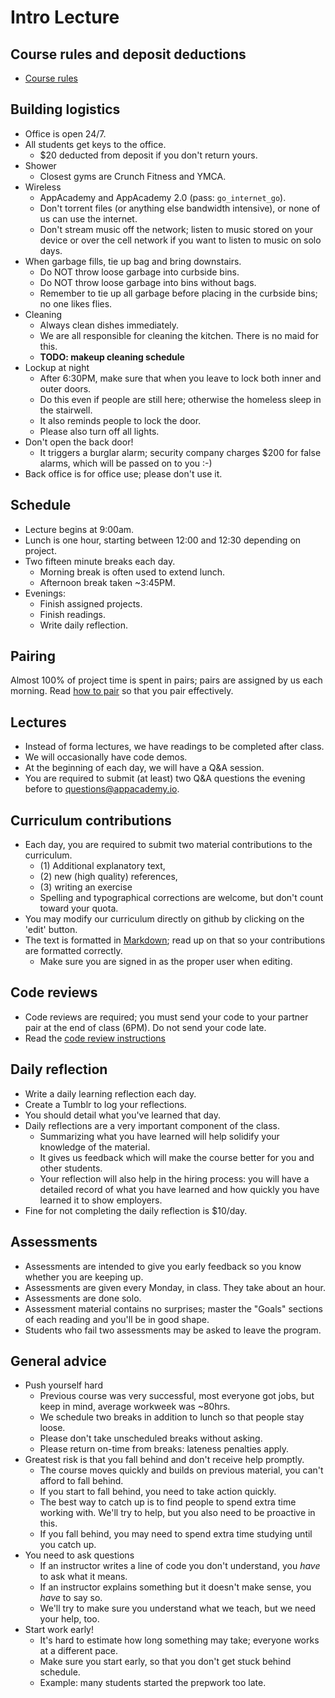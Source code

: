 # Intro Lecture

## Course rules and deposit deductions
* [Course rules](course-rules.md)

## Building logistics
* Office is open 24/7.
* All students get keys to the office.
  * $20 deducted from deposit if you don't return yours.
* Shower
  * Closest gyms are Crunch Fitness and YMCA.
* Wireless
  * AppAcademy and AppAcademy 2.0 (pass: `go_internet_go`).
  * Don't torrent files (or anything else bandwidth intensive), or
    none of us can use the internet.
  * Don't stream music off the network; listen to music stored on your
    device or over the cell network if you want to listen to music on
    solo days.
* When garbage fills, tie up bag and bring downstairs.
  * Do NOT throw loose garbage into curbside bins.
  * Do NOT throw loose garbage into bins without bags.
  * Remember to tie up all garbage before placing in the curbside
    bins; no one likes flies.
* Cleaning
  * Always clean dishes immediately.
  * We are all responsible for cleaning the kitchen. There is no maid
    for this.
  * **TODO: makeup cleaning schedule**
* Lockup at night
  * After 6:30PM, make sure that when you leave to lock both inner and
    outer doors.
  * Do this even if people are still here; otherwise the homeless
    sleep in the stairwell.
  * It also reminds people to lock the door.
  * Please also turn off all lights.
* Don't open the back door!
  * It triggers a burglar alarm; security company charges $200 for
    false alarms, which will be passed on to you :-)
* Back office is for office use; please don't use it.

## Schedule
* Lecture begins at 9:00am.
* Lunch is one hour, starting between 12:00 and 12:30 depending on
  project.
* Two fifteen minute breaks each day.
    * Morning break is often used to extend lunch.
    * Afternoon break taken ~3:45PM.
* Evenings:
    * Finish assigned projects.
    * Finish readings.
    * Write daily reflection.

## Pairing

Almost 100% of project time is spent in pairs; pairs are assigned by
us each morning. Read [how to pair](pair-programming.md) so that you
pair effectively.

## Lectures
* Instead of forma lectures, we have readings to be completed after
  class.
* We will occasionally have code demos.
* At the beginning of each day, we will have a Q&A session.
* You are required to submit (at least) two Q&A questions the evening
  before to questions@appacademy.io.

## Curriculum contributions
* Each day, you are required to submit two material contributions to
  the curriculum.
    * (1) Additional explanatory text,
    * (2) new (high quality) references,
    * (3) writing an exercise
    * Spelling and typographical corrections are welcome, but don't
      count toward your quota.
* You may modify our curriculum directly on github by clicking on the
  'edit' button.
* The text is formatted in [Markdown][markdown]; read up on that so
  your contributions are formatted correctly.
    * Make sure you are signed in as the proper user when editing.

[markdown]: http://daringfireball.net/projects/markdown/syntax

## Code reviews
* Code reviews are required; you must send your code to your partner
  pair at the end of class (6PM). Do not send your code late.
* Read the [code review instructions][code-reviews]

[code-reviews]: ./code-reviews.md

## Daily reflection
* Write a daily learning reflection each day.
* Create a Tumblr to log your reflections.
* You should detail what you've learned that day.
* Daily reflections are a very important component of the class.
  * Summarizing what you have learned will help solidify your
    knowledge of the material.
  * It gives us feedback which will make the course better for you and
    other students.
  * Your reflection will also help in the hiring process: you will
    have a detailed record of what you have learned and how quickly
    you have learned it to show employers.
* Fine for not completing the daily reflection is $10/day.

## Assessments
* Assessments are intended to give you early feedback so you know
  whether you are keeping up.
* Assessments are given every Monday, in class. They take about an
  hour.
* Assessments are done solo.
* Assessment material contains no surprises; master the "Goals"
  sections of each reading and you'll be in good shape.
* Students who fail two assessments may be asked to leave the program.

## General advice
* Push yourself hard
  * Previous course was very successful, most everyone got jobs, but
    keep in mind, average workweek was ~80hrs.
  * We schedule two breaks in addition to lunch so that people stay
    loose.
  * Please don't take unscheduled breaks without asking.
  * Please return on-time from breaks: lateness penalties apply.
* Greatest risk is that you fall behind and don't receive help
  promptly.
  * The course moves quickly and builds on previous material, you
    can't afford to fall behind.
  * If you start to fall behind, you need to take action quickly.
  * The best way to catch up is to find people to spend extra time
    working with. We'll try to help, but you also need to be
    proactive in this.
  * If you fall behind, you may need to spend extra time studying
    until you catch up.
* You need to ask questions
  * If an instructor writes a line of code you don't understand, you
    *have* to ask what it means.
  * If an instructor explains something but it doesn't make sense, you
    *have* to say so.
  * We'll try to make sure you understand what we teach, but we need
    your help, too.
* Start work early!
  * It's hard to estimate how long something may take; everyone works
    at a different pace.
  * Make sure you start early, so that you don't get stuck behind
    schedule.
  * Example: many students started the prepwork too late.
